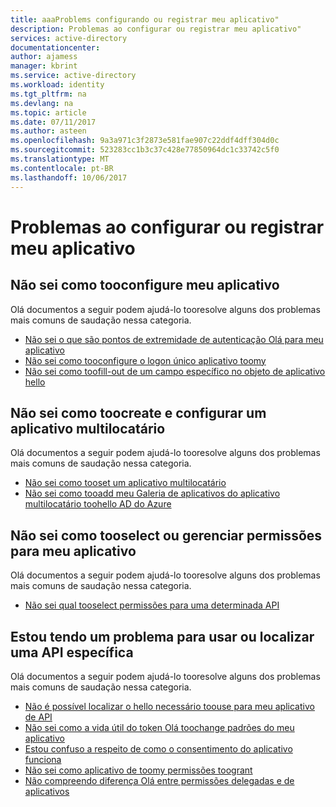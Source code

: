 ```yaml
---
title: aaaProblems configurando ou registrar meu aplicativo"
description: Problemas ao configurar ou registrar meu aplicativo"
services: active-directory
documentationcenter: 
author: ajamess
manager: kbrint
ms.service: active-directory
ms.workload: identity
ms.tgt_pltfrm: na
ms.devlang: na
ms.topic: article
ms.date: 07/11/2017
ms.author: asteen
ms.openlocfilehash: 9a3a971c3f2873e581fae907c22ddf4dff304d0c
ms.sourcegitcommit: 523283cc1b3c37c428e77850964dc1c33742c5f0
ms.translationtype: MT
ms.contentlocale: pt-BR
ms.lasthandoff: 10/06/2017
---
```

# <a name="problems-configuring-or-registering-my-application"></a>Problemas ao configurar ou registrar meu aplicativo



## <a name="i-dont-know-how-tooconfigure-my-application"></a>Não sei como tooconfigure meu aplicativo
  Olá documentos a seguir podem ajudá-lo tooresolve alguns dos problemas mais comuns de saudação nessa categoria.
  * [Não sei o que são pontos de extremidade de autenticação Olá para meu aplicativo](https://docs.microsoft.com/azure/active-directory/application-dev-registration-config-how-to/?/?WT.mc_id=DMC_AAD_Develop_Apps_Troubleshooting_Nav)
  * [Não sei como tooconfigure o logon único aplicativo toomy](https://docs.microsoft.com/azure/active-directory/application-dev-registration-config-sso-how-to/?/?WT.mc_id=DMC_AAD_Develop_Apps_Troubleshooting_Nav)
  * [Não sei como toofill-out de um campo específico no objeto de aplicativo hello](https://docs.microsoft.com/azure/active-directory/application-dev-registration-config-specific-application-property-how-to/?/?WT.mc_id=DMC_AAD_Develop_Apps_Troubleshooting_Nav)

## <a name="i-dont-know-how-toocreate-and-configure-a-multi-tenant-application"></a>Não sei como toocreate e configurar um aplicativo multilocatário
  Olá documentos a seguir podem ajudá-lo tooresolve alguns dos problemas mais comuns de saudação nessa categoria.
  * [Não sei como tooset um aplicativo multilocatário](https://docs.microsoft.com/azure/active-directory/application-dev-setup-multi-tenant-app/?/?WT.mc_id=DMC_AAD_Develop_Apps_Troubleshooting_Nav)
  * [Não sei como tooadd meu Galeria de aplicativos do aplicativo multilocatário toohello AD do Azure](https://docs.microsoft.com/azure/active-directory/application-dev-registration-config-multi-tenant-application-add-to-gallery-how-to/?/?WT.mc_id=DMC_AAD_Develop_Apps_Troubleshooting_Nav)

## <a name="i-dont-know-how-tooselect-or-manage-permissions-for-my-application"></a>Não sei como tooselect ou gerenciar permissões para meu aplicativo
  Olá documentos a seguir podem ajudá-lo tooresolve alguns dos problemas mais comuns de saudação nessa categoria.
  * [Não sei qual tooselect permissões para uma determinada API](https://docs.microsoft.com/azure/active-directory/application-dev-perms-for-given-api/?/?WT.mc_id=DMC_AAD_Develop_Apps_Troubleshooting_Nav)

## <a name="im-having-a-problem-using-or-finding-a-specific-api"></a>Estou tendo um problema para usar ou localizar uma API específica
  Olá documentos a seguir podem ajudá-lo tooresolve alguns dos problemas mais comuns de saudação nessa categoria.
  * [Não é possível localizar o hello necessário toouse para meu aplicativo de API](https://docs.microsoft.com/azure/active-directory/application-dev-api-find-an-api-how-to/?/?WT.mc_id=DMC_AAD_Develop_Apps_Troubleshooting_Nav)
  * [Não sei como a vida útil do token Olá toochange padrões do meu aplicativo](https://docs.microsoft.com/azure/active-directory/application-dev-registration-config-change-token-lifetime-how-to/?/?WT.mc_id=DMC_AAD_Develop_Apps_Troubleshooting_Nav)
  * [Estou confuso a respeito de como o consentimento do aplicativo funciona](https://docs.microsoft.com/azure/active-directory/application-dev-consent-framework/?/?WT.mc_id=DMC_AAD_Develop_Apps_Troubleshooting_Nav)
  * [Não sei como aplicativo de toomy permissões toogrant](https://docs.microsoft.com/azure/active-directory/application-dev-registration-config-grant-permissions-how-to/?/?WT.mc_id=DMC_AAD_Develop_Apps_Troubleshooting_Nav)
  * [Não compreendo diferença Olá entre permissões delegadas e de aplicativos](https://docs.microsoft.com/azure/active-directory/application-dev-delegated-and-app-perms/?/?WT.mc_id=DMC_AAD_Develop_Apps_Troubleshooting_Nav)
